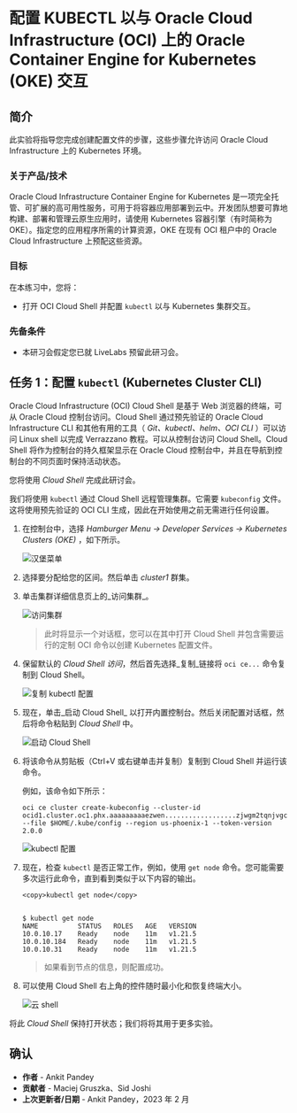 # 配置 KUBECTL 以与 Oracle Cloud Infrastructure (OCI) 上的 Oracle Container Engine for Kubernetes (OKE) 交互

## 简介

此实验将指导您完成创建配置文件的步骤，这些步骤允许访问 Oracle Cloud Infrastructure 上的 Kubernetes 环境。

### 关于产品/技术

Oracle Cloud Infrastructure Container Engine for Kubernetes 是一项完全托管、可扩展的高可用性服务，可用于将容器应用部署到云中。开发团队想要可靠地构建、部署和管理云原生应用时，请使用 Kubernetes 容器引擎（有时简称为 OKE）。指定您的应用程序所需的计算资源，OKE 在现有 OCI 租户中的 Oracle Cloud Infrastructure 上预配这些资源。

### 目标

在本练习中，您将：

*   打开 OCI Cloud Shell 并配置 `kubectl` 以与 Kubernetes 集群交互。

### 先备条件

*   本研习会假定您已就 LiveLabs 预留此研习会。

## 任务 1：配置 `kubectl` (Kubernetes Cluster CLI)

Oracle Cloud Infrastructure (OCI) Cloud Shell 是基于 Web 浏览器的终端，可从 Oracle Cloud 控制台访问。Cloud Shell 通过预先验证的 Oracle Cloud Infrastructure CLI 和其他有用的工具（ _Git、kubectl、helm、OCI CLI_ ）可以访问 Linux shell 以完成 Verrazzano 教程。可以从控制台访问 Cloud Shell。Cloud Shell 将作为控制台的持久框架显示在 Oracle Cloud 控制台中，并且在导航到控制台的不同页面时保持活动状态。

您将使用 _Cloud Shell_ 完成此研讨会。

我们将使用 `kubectl` 通过 Cloud Shell 远程管理集群。它需要 `kubeconfig` 文件。这将使用预先验证的 OCI CLI 生成，因此在开始使用之前无需进行任何设置。

1.  在控制台中，选择 _Hamburger Menu -> Developer Services -> Kubernetes Clusters (OKE)_ ，如下所示。
    
    ![汉堡菜单](../setup-oke-ocishell/images/hamburgermenu.png " ")
    
2.  选择要分配给您的区间。然后单击 _cluster1_ 群集。
    
3.  单击集群详细信息页上的_访问集群_。
    
    ![访问集群](../setup-oke-ocishell/images/accesscluster.png " ")
    
    > 此时将显示一个对话框，您可以在其中打开 Cloud Shell 并包含需要运行的定制 OCI 命令以创建 Kubernetes 配置文件。
    
4.  保留默认的 _Cloud Shell 访问_，然后首先选择_复制_链接将 `oci ce...` 命令复制到 Cloud Shell。
    
    ![复制 kubectl 配置](../setup-oke-ocishell/images/copyconfig.png " ")
    
5.  现在，单击_启动 Cloud Shell_ 以打开内置控制台。然后关闭配置对话框，然后将命令粘贴到 _Cloud Shell_ 中。
    
    ![启动 Cloud Shell](../setup-oke-ocishell/images/launchcloudshell.png " ")
    
6.  将该命令从剪贴板（Ctrl+V 或右键单击并复制）复制到 Cloud Shell 并运行该命令。
    
    例如，该命令如下所示：
    
        oci ce cluster create-kubeconfig --cluster-id ocid1.cluster.oc1.phx.aaaaaaaaaezwen..................zjwgm2tqnjvgc2dey3emnsd --file $HOME/.kube/config --region us-phoenix-1 --token-version 2.0.0
        
    
    ![kubectl 配置](../setup-oke-ocishell/images/kubeconfig.png " ")
    
7.  现在，检查 `kubectl` 是否正常工作，例如，使用 `get node` 命令。您可能需要多次运行此命令，直到看到类似于以下内容的输出。
    
        <copy>kubectl get node</copy>
        
    
        $ kubectl get node
        NAME          STATUS   ROLES   AGE   VERSION
        10.0.10.17    Ready    node    11m   v1.21.5
        10.0.10.184   Ready    node    11m   v1.21.5
        10.0.10.31    Ready    node    11m   v1.21.5
        
    
    > 如果看到节点的信息，则配置成功。
    
8.  可以使用 Cloud Shell 右上角的控件随时最小化和恢复终端大小。
    
    ![云 shell](../setup-oke-ocishell/images/cloudshell.png " ")
    

将此 _Cloud Shell_ 保持打开状态；我们将将其用于更多实验。

## 确认

*   **作者** - Ankit Pandey
*   **贡献者** - Maciej Gruszka、Sid Joshi
*   **上次更新者/日期** - Ankit Pandey，2023 年 2 月